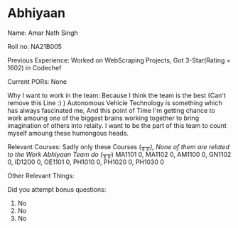 # Abhiyaan
Name:
Amar Nath Singh

Roll no:
NA21B005

Previous Experience:
Worked on WebScraping Projects,
Got 3-Star(Rating = 1602) in Codechef


Current PORs:
None

Why I want to work in the team:
Because I think the team is the best (Can't remove this Line :) )
Autonomous Vehicle Technology is something which has always fascinated me, And this point of Time I'm getting chance to work amoung one of the biggest brains working together to bring imagination of others into relaity. I want to be the part of this team to count myself amoung these humongous heads.

Relevant Courses:
Sadly only these Courses (╥_╥), None of them are related to the Work Abhiyaan Team do (╥_╥)
MA1101
0,
MA1102
0,
AM1100
0,
GN1102
0,
ID1200
0,
OE1101
0,
PH1010
0,
PH1020
0,
PH1030
0

Other Relevant Things:


Did you attempt bonus questions:
1. No
2. No
3. No
